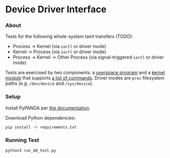 # Device Driver Interface

### About

Tests for the following whole-system taint transfers (TODO):

* Process -> Kernel (via `ioctl` or driver inode)
* Kernel -> Process (via `ioctl` or driver inode)
* Process -> Kernel -> Other Process (via signal-triggered `ioctl` or driver inode)

Tests are exercised by two components: a [userspace program](./tt_ioctl_userspace.c) and a [kernel module](./tt_ioctl_module.c) that supports [a list of commands](./tt_ioctl_cmds.h).
Driver inodes are `proc` filesystem paths (e.g. `/dev/device` and `/sys/device`).

### Setup

Install PyPANDA per [the documentation](https://github.com/panda-re/panda/blob/master/panda/python/docs/USAGE.md#installation).

Download Python dependencies:

```
pip install -r requirements.txt
```

### Running Test

```
python3 run_dd_test.py
```
